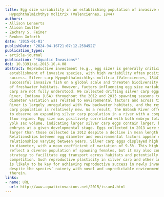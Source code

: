 ```yaml
---
title: Egg size variability in an establishing population of invasive silver carp
  Hypophthalmichthys molitrix (Valenciennes, 1844)
authors:
- Allison Lenaerts
- Alison Coulter
- Zachary S. Feiner
- Reuben Goforth
date: '2015-01-01'
publishDate: '2024-04-16T21:07:12.258452Z'
publication_types:
- article-journal
publication: '*Aquatic Invasions*'
doi: 10.3391/ai.2015.10.4.08
abstract: Reproductive investment (e.g., egg size) is generally critical for the successful
  establishment of invasive species, with high variability often positively influencing
  success. Silver carp Hypophthalmichthys molitrix (Valenciennes, 1844) are highly
  successful invasive fish on a global scale and threaten biodiversity in a wide range
  of freshwater habitats. However, factors influencing egg size variability in silver
  carp are not fully understood. We collected drifting silver carp eggs from the Wabash
  River, Indiana (USA) throughout the 2012 and 2013 spawning seasons to examine egg
  diameter variation was related to environmental factors and across time. The Wabash
  River is largely unregulated with few backwater habitats, and the resident silver
  carp population is relatively new. As a result, the Wabash River offers the opportunity
  to observe an expanding silver carp population in a river with a comparatively “natural”
  flow regime. Egg size was positively correlated with both embryo total length and
  yolk sac volume, indicating larger silver carp eggs contain larger, better-provisioned
  embryos at a given developmental stage. Eggs collected in 2013 were significantly
  larger than those collected in 2012 despite a decline in mean length of mature females.
  Relationships between egg diameter and environmental factors appear complex, with
  relationships varying between years. Silver carp eggs displayed high variability
  in diameter, with a mean coefficient of variation of 9.5%. This high variation may
  reflect a diverse population of spawning females, but it may also constitute a reproductive
  strategy to facilitate egg transport across habitats and potentially reduce intraspecific
  competition. Such reproductive plasticity in silver carp and other invasive species
  is likely to be key for achieving reproductive success in newly invaded ecosystems
  despite the species’ naivety with novel and unpredictable environmental conditions
  therein.
links:
- name: URL
  url: http://www.aquaticinvasions.net/2015/issue4.html
---
```

